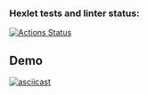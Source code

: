 ### Hexlet tests and linter status:
[![Actions Status](https://github.com/dnk530/frontend-project-lvl2/workflows/hexlet-check/badge.svg)](https://github.com/dnk530/frontend-project-lvl2/actions)


## Demo

[![asciicast](https://asciinema.org/a/T4rJUC83vhvugnW95ysivH1bE.svg)](https://asciinema.org/a/T4rJUC83vhvugnW95ysivH1bE)